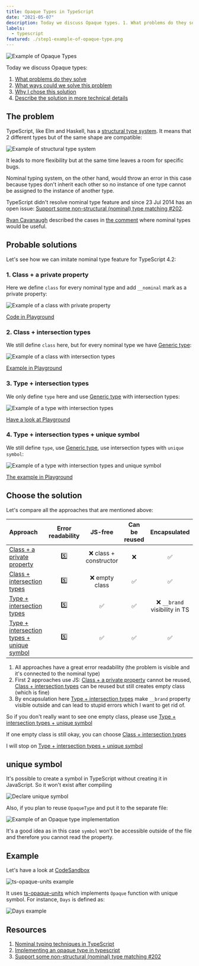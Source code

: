 ```yaml
---
title: Opaque Types in TypeScript
date: "2021-05-07"
description: Today we discuss Opaque types. 1. What problems do they solve. 2. What ways could we solve this problem. 3. Why I chose this solution. 4. Describe the solution in more technical details
labels:
  - typescript
featured: ./step1-example-of-opaque-type.png
---
```


![Example of Opaque Types](./step1-example-of-opaque-type.png)

Today we discuss Opaque types:

1. [What problems do they solve](/2021-05-07-opaque-type-in-typescript/#the-problem)
2. [What ways could we solve this problem](/2021-05-07-opaque-type-in-typescript/#probable-solutions)
3. [Why I chose this solution](/2021-05-07-opaque-type-in-typescript/#probable-solutions)
4. [Describe the solution in more technical details](/2021-05-07-opaque-type-in-typescript/#unique-symbol)

## The problem

TypeScript, like Elm and Haskell, has a [structural type system](https://www.typescriptlang.org/docs/handbook/type-compatibility.html). It means that 2 different types but of the same shape are compatible:

![Example of structural type system](./step2-structural-type-system-example.png)

It leads to more flexibility but at the same time leaves a room for specific bugs.

Nominal typing system, on the other hand, would throw an error in this case because types don't inherit each other so no instance of one type cannot be assigned to the instance of another type.

TypeScript didn't resolve nominal type feature and since 23 Jul 2014 has an open issue: [Support some non-structural (nominal) type matching #202](https://github.com/microsoft/TypeScript/issues/202).

[Ryan Cavanaugh](https://github.com/RyanCavanaugh) described the cases in [the comment](https://github.com/Microsoft/TypeScript/issues/202#issuecomment-329914167) where nominal types would be useful.

## Probable solutions

Let's see how we can imitate nominal type feature for TypeScript 4.2:

### 1. Class + a private property

Here we define `class` for every nominal type and add `__nominal` mark as a private property:

![Example of a class with private property](./step3-class-with-private-property.png)

[Code in Playground](https://www.typescriptlang.org/play?#code/MYGwhgzhAECqDKARaBvAUNaAHATgSwDcwAXAU2gH0KA7AewFs9qwQAuaA2vAEwG4NowWtQjEcAV2DFaOABRZxAIxB5gHFuNLtq4+otI4AlKgC+-E2jShIMAKKwASqgG5CJclTqNmbDlz4CQiJiktJyCsqq6iCa2rr6Rqbmltyk1jjkIKTE0OIQ3OwIiPyp6ZnZ0KTiOOz2DvxoAPSN0IAy5E0tACoAnljkAOR1-dB4MHQ5NngA5szK5NLQxL0DRf0AdB3QPX0wABZgBOQQpFhgOO7QpeDnxHjCMLQAZtBg2PhEZG+0fThL0P2eBhMFj9NB5bjQAC8lWq-CqOChuXyvCAA)

### 2. Class + intersection types

We still define `class` here, but for every nominal type we have [Generic type](https://www.typescriptlang.org/docs/handbook/2/generics.html):

![Example of a class with intersection types](./step3-class-with-intersection-types.png)

[Example in Playground](https://www.typescriptlang.org/play?#code/MYGwhgzhAEDCCuAnRBTAdsAngHgCrRQA8AXdAExgmMQEs0BzAPmgG8AoaaAB1oDcxS0SAC5ouANxsAvmzbFMXFNACqAZQAi0ALzQ08ALYAjFImgAyOElQYcAIjXrbjOQqUBRZQCVtug8dMWCMjoWNi2Hp5OsmQooGCo0CAoxNDwEGSiDpIxcQlJKShIohGSbAD0ZdCAMuTllbiu0ADkEY3QNDBoAPYpkBA09GhghknQxJ2jDY0OjQB0tZz1ik0tbR3dQlD9g8NKYxNLjUHWofYaTrPznGKuMJ0AZtyInYqI8k2QrfFKdMCd+lwCGg7OYVK5XRZKRrhLy2VrtXTrXpbIYjPbyA6nRyNNhpMg+QqISQEny48RAA)

### 3. Type + intersection types

We only define `type` here and use [Generic type](https://www.typescriptlang.org/docs/handbook/2/generics.html) with intersection types:

![Example of a type with intersection types](./step3-type-with-intersection-types.png)

[Have a look at Playground](https://www.typescriptlang.org/play?#code/C4TwDgpgBAQgTgQwHYBMA8BpANFAKgPigF4oMoAyKAbygH1aAjRVALjygF8AoL0SKAKoBlACLFYzdEgCuAWwYQ4OAETCRy-L3DQAogIBK4+MilyFSqMr36NPFBADGAGwRxoTiMCjSAzijZqANxc9s6u7p5QENJwbNbBXAD0iVCAMuRQPgD2shCZSNAOyN4+0ACWXgzSXuVQKJkQPkgA5F4QAB6lPsBcvigAdPRMJjzJaUkpuNpQTdZNUJ1QSJleCD4+pQDmSAgMHlDAmftTTWpNfeNQeMez8z6Ly1Cr61s7ewdH-E00g5JsqqLKQKcM4XS5XSB3TIAMygYDgmUgcFA0x+Jjm4XmSAc2TACGApV2EHOozBl0mnysBmUcwWSxWa0220J+0OfGgTX+6iaPT84micGC-PEvWCQA)

### 4. Type + intersection types + unique symbol

We still define `type`, use [Generic type](https://www.typescriptlang.org/docs/handbook/2/generics.html), use intersection types with `unique symbol`:

![Example of a type with intersection types and unique symbol](./step3-intersection-types-brands-and-unique-symbol.png)

[The example in Playground](https://www.typescriptlang.org/play?#code/CYUwxgNghgTiAEYD2A7AzgF3gIxlFwAXPAK4oCWAjiQmgJ4C22SEA3AFDsZ0AOCAQngIAeANIAaeABUAfPAC88UfABk8AN7w4UYKgh14AbVz5gAXWJT4AX07c+8AKoBlACIL4g08JQkmIGEkAIhdXIJkuXgQAUUcAJQ8vEV9-QPgg2LjwzlBIWAQIECwSNCInNw5c6Dh4QqwQEhhiTI52AHo2+EAZcnbOqSj4AHJMwfhyNHgUJCwoNDRyAHMUKGxC+AwkdYHB0MGAOl74aW2RsYmpmbnF5dWEDa2HQc1tXRR9IxMCC3TQoNYbfaHI7HPgTJAAM3gPBgSD4MG4Q2MQnMo3yYxQyAYPCgGHItwOHWBwP6jwy8SCo3Gk2m8Fm8yWKzW93sCEGITcFPYJWAHgaMA4fI83I4QA)

## Choose the solution

Let's compare all the approaches that are mentioned above:

| Approach                                                                                                                      | Error readability |        JS-free         | Can be reused |         Encapsulated          |
| :---------------------------------------------------------------------------------------------------------------------------- | :---------------: | :--------------------: | :-----------: | :---------------------------: |
| [Class + a private property](/2021-05-07-opaque-type-in-typescript/#1-class--a-private-property)                              |        5️⃣         | ❌ class + constructor |      ❌       |              ✅               |
| [Class + intersection types](/2021-05-07-opaque-type-in-typescript/#2-class--intersection-types)                              |        5️⃣         |     ❌ empty class     |      ✅       |              ✅               |
| [Type + intersection types](/2021-05-07-opaque-type-in-typescript/#3-type--intersection-types)                                |        5️⃣         |           ✅           |      ✅       | ❌ `__brand` visibility in TS |
| [Type + intersection types + unique symbol](/2021-05-07-opaque-type-in-typescript/#4-type--intersection-types--unique-symbol) |        5️⃣         |           ✅           |      ✅       |              ✅               |

1. All approaches have a great error readability (the problem is visible and it's connected to the nominal type)
2. First 2 approaches use JS: [Class + a private property](/2021-05-07-opaque-type-in-typescript/#1-class--a-private-property) cannot be reused, [Class + intersection types](/2021-05-07-opaque-type-in-typescript/#2-class--intersection-types) can be reused but still creates empty class (which is fine)
3. By encapsulation here [Type + intersection types](/2021-05-07-opaque-type-in-typescript/#3-type--intersection-types) make `__brand` property visible outside and can lead to stupid errors which I want to get rid of.

So if you don't really want to see one empty class, please use [Type + intersection types + unique symbol](/2021-05-07-opaque-type-in-typescript/#4-type--intersection-types--unique-symbol)

If one empty class is still okay, you can choose [Class + intersection types](/2021-05-07-opaque-type-in-typescript/#2-class--intersection-types)

I will stop on [Type + intersection types + unique symbol](/2021-05-07-opaque-type-in-typescript/#4-type--intersection-types--unique-symbol)

## unique symbol

It's possible to create a symbol in TypeScript without creating it in JavaScript. So it won't exist after compiling

![Declare unique symbol](./step4-declare-unique-symbol.png)

Also, if you plan to reuse `OpaqueType` and put it to the separate file:

![Example of an Opaque type implementation](./step4-opaque-type.png)

It's a good idea as in this case `symbol` won't be accessible outside of the file and therefore you cannot read the property.

## Example

Let's have a look at [CodeSandbox](https://codesandbox.io/s/ts-opaque-units-6j3ti?file=/src/index.ts)

![ts-opaque-units example](./step5-ts-opaque-units-example.png)

It uses [ts-opaque-units](https://www.npmjs.com/package/ts-opaque-units) which implements `Opaque` function with unique symbol. For instance, `Days` is defined as:

![Days example](./step6-days-example.png)

## Resources

1. [Nominal typing techniques in TypeScript](https://michalzalecki.com/nominal-typing-in-typescript/)
2. [Implementing an opaque type in typescript](https://evertpot.com/opaque-ts-types/)
3. [Support some non-structural (nominal) type matching #202](https://github.com/Microsoft/TypeScript/issues/202)
